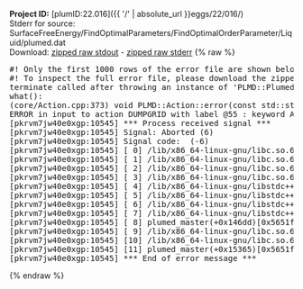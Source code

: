 **Project ID:** [plumID:22.016]({{ '/' | absolute_url }}eggs/22/016/)  
Stderr for source:  SurfaceFreeEnergy/FindOptimalParameters/FindOptimalOrderParameter/Liquid/plumed.dat   
Download: [zipped raw stdout](plumed.dat.plumed_master.stdout.txt.zip) - [zipped raw stderr](plumed.dat.plumed_master.stderr.txt.zip) 
{% raw %}
<pre>
#! Only the first 1000 rows of the error file are shown below
#! To inspect the full error file, please download the zipped raw stderr file above
terminate called after throwing an instance of 'PLMD::Plumed::ExceptionError'
what():
(core/Action.cpp:373) void PLMD::Action::error(const std::string&) const
ERROR in input to action DUMPGRID with label @55 : keyword ARG is compulsory for this action
[pkrvm7jw40e0xgp:10545] *** Process received signal ***
[pkrvm7jw40e0xgp:10545] Signal: Aborted (6)
[pkrvm7jw40e0xgp:10545] Signal code:  (-6)
[pkrvm7jw40e0xgp:10545] [ 0] /lib/x86_64-linux-gnu/libc.so.6(+0x45330)[0x7fb231e45330]
[pkrvm7jw40e0xgp:10545] [ 1] /lib/x86_64-linux-gnu/libc.so.6(pthread_kill+0x11c)[0x7fb231e9eb2c]
[pkrvm7jw40e0xgp:10545] [ 2] /lib/x86_64-linux-gnu/libc.so.6(gsignal+0x1e)[0x7fb231e4527e]
[pkrvm7jw40e0xgp:10545] [ 3] /lib/x86_64-linux-gnu/libc.so.6(abort+0xdf)[0x7fb231e288ff]
[pkrvm7jw40e0xgp:10545] [ 4] /lib/x86_64-linux-gnu/libstdc++.so.6(+0xa5ff5)[0x7fb2322a5ff5]
[pkrvm7jw40e0xgp:10545] [ 5] /lib/x86_64-linux-gnu/libstdc++.so.6(+0xbb0da)[0x7fb2322bb0da]
[pkrvm7jw40e0xgp:10545] [ 6] /lib/x86_64-linux-gnu/libstdc++.so.6(_ZSt10unexpectedv+0x0)[0x7fb2322a5a55]
[pkrvm7jw40e0xgp:10545] [ 7] /lib/x86_64-linux-gnu/libstdc++.so.6(+0xa5a6f)[0x7fb2322a5a6f]
[pkrvm7jw40e0xgp:10545] [ 8] plumed_master(+0x146dd)[0x5651f20926dd]
[pkrvm7jw40e0xgp:10545] [ 9] /lib/x86_64-linux-gnu/libc.so.6(+0x2a1ca)[0x7fb231e2a1ca]
[pkrvm7jw40e0xgp:10545] [10] /lib/x86_64-linux-gnu/libc.so.6(__libc_start_main+0x8b)[0x7fb231e2a28b]
[pkrvm7jw40e0xgp:10545] [11] plumed_master(+0x15365)[0x5651f2093365]
[pkrvm7jw40e0xgp:10545] *** End of error message ***
</pre>
{% endraw %}
